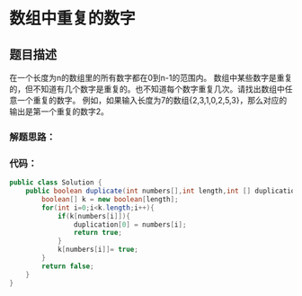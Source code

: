 # 数组中重复的数字

## 题目描述
在一个长度为n的数组里的所有数字都在0到n-1的范围内。 数组中某些数字是重复的，但不知道有几个数字是重复的。也不知道每个数字重复几次。请找出数组中任意一个重复的数字。 例如，如果输入长度为7的数组{2,3,1,0,2,5,3}，那么对应的输出是第一个重复的数字2。


### 解题思路：



### 代码：


```java
public class Solution {
    public boolean duplicate(int numbers[],int length,int [] duplication) {
        boolean[] k = new boolean[length];
        for(int i=0;i<k.length;i++){
            if(k[numbers[i]]){
                duplication[0] = numbers[i];
                return true;
            }
            k[numbers[i]]= true;
        }
        return false;
    }
}

```
